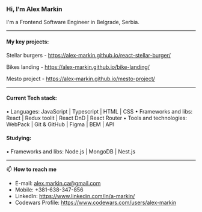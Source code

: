 ### Hi, I’m Alex Markin

I'm a Frontend Software Engineer in Belgrade, Serbia.

------


#### My key projects:

Stellar burgers - https://alex-markin.github.io/react-stellar-burger/

Bikes landing - https://alex-markin.github.io/bike-landing/

Mesto project - https://alex-markin.github.io/mesto-project/ 

------
#### Current Tech stack:


• Languages: JavaScript | Typescript | HTML | CSS
• Frameworks and libs: React | Redux toolit | React DnD | React Router
• Tools and technologies: WebPack | Git & GitHub | Figma | BEM | API

#### Studying:

• Frameworks and libs:  Node.js | MongoDB | Nest.js

------

📫  **How to reach me**

- E-mail: alex.markin.ca@gmail.com
- Mobile: +381-638-347-856
- LinkedIn: https://www.linkedin.com/in/a-markin/
- Codewars Profile: https://www.codewars.com/users/alex-markin
